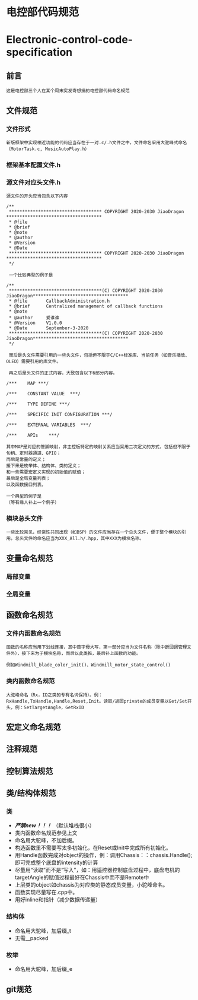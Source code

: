 # 电控部代码规范
# Electronic-control-code-specification

## 前言
	这是电控部三个人在某个周末突发奇想搞的电控部代码命名规范
		
## 文件规范	

### 文件形式
	新版框架中实现相近功能的代码应当存在于一对.c/.h文件之中，文件命名采用大驼峰式命名（MotorTask.c, MusicAutoPlay.h）
	
### 框架基本配置文件.h

### 源文件对应头文件.h
	源文件的开头应当包含以下内容
	
	/**
	 *********************************** COPYRIGHT 2020-2030 JiaoDragon ************************************
	 * @file       
	 * @brief      
	 * @note
	 * @author
	 * @Version    
	 * @Date   
	 *********************************** COPYRIGHT 2020-2030 JiaoDragon ************************************
	 */
	 
	 一个比较典型的例子是
	 
	/**
	 ***********************************(C) COPYRIGHT 2020-2030 JiaoDragon************************************
	 * @file       CallbackAdministration.h
	 * @brief      Centralized management of callback functions
	 * @note
	 * @author	   爱谁谁
	 * @Version    V1.0.0
	 * @Date       September-3-2020
	 ***********************************(C) COPYRIGHT 2020-2030 JiaoDragon************************************
	 */
	 
	 而后是头文件需要引用的一些头文件，包括但不限于C/C++标准库、当前任务（如音乐播放、OLED）需要引用的库文件。
	 
	 再之后是头文件的正式内容，大致包含以下6部分内容。

	/***	MAP	***/

	/***	CONSTANT VALUE	***/

	/***	TYPE DEFINE	***/

	/***	SPECIFIC INIT CONFIGURATION	***/

	/***	EXTERNAL VARIABLES	***/

	/***	APIs	***/

	其中MAP是对应的管脚映射，非主控板特定的映射关系应当采用二次定义的方式，包括但不限于句柄、定时器通道、GPIO；
	而后是常量的定义；
	接下来是枚举体、结构体、类的定义；
	和一些需要宏定义实现的初始值的赋值；
	最后是全局变量列表；
	以及函数接口列表。
	
	一个典型的例子是
	（等有缘人补上一个例子）
	
### 模块总头文件
	一些比较常见，经常性共同出现（如BSP）的文件应当存在一个总头文件，便于整个模块的引用。总头文件的命名应当为XXX_All.h/.hpp，其中XXX为模块名称。
	
## 变量命名规范
	
### 局部变量
	
### 全局变量

## 函数命名规范

### 文件内函数命名规范
	函数的名称应当用下划线连接，其中首字母大写，第一部分应当为文件名称（除中断回调管理文件外），接下来为子模块名称，而后以此类推，最后补上函数的功能。
	
	例如Windmill_blade_color_init()、Windmill_motor_state_control()

### 类内函数命名规范
	大驼峰命名（Rx，ID之类的专有名词保持）。例：RxHandle,TxHandle,Handle,Reset,Init。读取/返回private的成员变量以Get/Set开头，例：SetTargetAngle，GetRxID
	
## 宏定义命名规范
	
## 注释规范
	
## 控制算法规范
	
## 类/结构体规范
### 类
* ***严禁new！！！*** （默认堆栈很小）
* 类内函数命名规范参见上文
* 命名用大驼峰，不加后缀。
* 构造函数里不需要写太多初始化，在Reset或Init中完成所有初始化。
* 用Handle函数完成对object的操作，例：调用Chassis：：chassis.Handle();即可完成整个底盘的intensity的计算
* 尽量用“读取”而不是“写入”，如：用遥控器控制底盘过程中，底盘电机的targetAngle的赋值过程最好在Chassis中而不是Remote中
* 上层类的object如chassis为对应类的静态成员变量，小驼峰命名。
* 函数实现尽量写在.cpp中。
* 用好inline和指针（减少数据传递量）
### 结构体
* 命名用大驼峰，加后缀_t
* 无需__packed
### 枚举
* 命名用大驼峰，加后缀_e
	
## git规范
	
